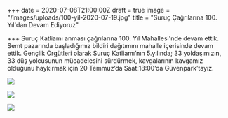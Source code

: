 +++
date = 2020-07-08T21:00:00Z
draft = true
image = "/images/uploads/100-yil-2020-07-19.jpg"
title = "Suruç Çağrılarına 100. Yıl'dan Devam Ediyoruz"

+++
Suruç Katliamı anması çağrılarına 100. Yıl Mahallesi'nde devam ettik. Semt pazarında başladığımız bildiri dağıtımını mahalle içerisinde devam ettik. Gençlik Örgütleri olarak Suruç Katliamı’nın 5.yılında; 33 yoldaşımızın, 33 düş yolcusunun mücadelesini sürdürmek, kavgalarının kavgamız olduğunu haykırmak için 20 Temmuz’da Saat:18:00’da Güvenpark’tayız.

![](/images/uploads/100-yil-2020-07-19.jpg)

![](/images/uploads/100-yil1-2020-07-19.jpg)

![](/images/uploads/100-yil3-2020-07-19.jpg)